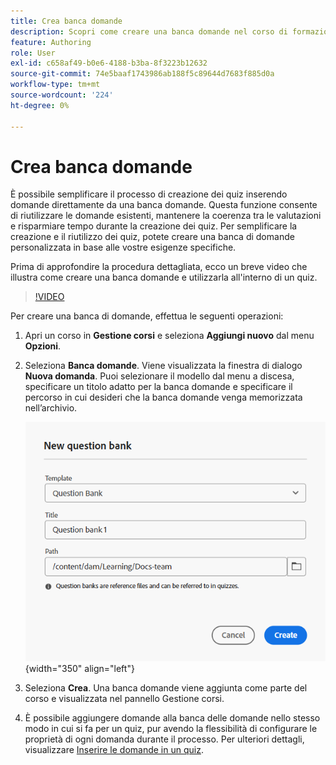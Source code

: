 ```yaml
---
title: Crea banca domande
description: Scopri come creare una banca domande nel corso di formazione e apprendimento del prodotto
feature: Authoring
role: User
exl-id: c658af49-b0e6-4188-b3ba-8f3223b12632
source-git-commit: 74e5baaf1743986ab188f5c89644d7683f885d0a
workflow-type: tm+mt
source-wordcount: '224'
ht-degree: 0%

---
```


# Crea banca domande

È possibile semplificare il processo di creazione dei quiz inserendo domande direttamente da una banca domande. Questa funzione consente di riutilizzare le domande esistenti, mantenere la coerenza tra le valutazioni e risparmiare tempo durante la creazione dei quiz.
Per semplificare la creazione e il riutilizzo dei quiz, potete creare una banca di domande personalizzata in base alle vostre esigenze specifiche.

Prima di approfondire la procedura dettagliata, ecco un breve video che illustra come creare una banca domande e utilizzarla all&#39;interno di un quiz.

>[!VIDEO](https://video.tv.adobe.com/v/3475212/learning-content-aem-guides)

Per creare una banca di domande, effettua le seguenti operazioni:

1. Apri un corso in **Gestione corsi** e seleziona **Aggiungi nuovo** dal menu **Opzioni**.
1. Seleziona **Banca domande**.
Viene visualizzata la finestra di dialogo **Nuova domanda**. Puoi selezionare il modello dal menu a discesa, specificare un titolo adatto per la banca domande e specificare il percorso in cui desideri che la banca domande venga memorizzata nell’archivio.

   ![](assets/question-bank-create.png){width="350" align="left"}

1. Seleziona **Crea**.
Una banca domande viene aggiunta come parte del corso e visualizzata nel pannello Gestione corsi.
1. È possibile aggiungere domande alla banca delle domande nello stesso modo in cui si fa per un quiz, pur avendo la flessibilità di configurare le proprietà di ogni domanda durante il processo. Per ulteriori dettagli, visualizzare [Inserire le domande in un quiz](./quiz-insert-questions.md).
